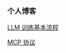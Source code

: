 ### 个人博客

<a href="/llm-structure/intro.html">LLM 训练基本流程</a>

<a href="/llm-application/mcp.html">MCP 协议</a>